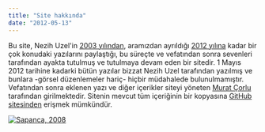 ```yaml
---
title: "Site hakkında"
date: "2012-05-13"
---
```


Bu site, Nezih Uzel'in [2003 yılından](/2003/02/27/ben-bir-disi-kargayim/ "Ben bir dişi kargayım"), aramızdan ayrıldığı [2012 yılına](/2012/05/01/nezih-uzel-hakkin-rahmetine-kavustu/ "Nezih Uzel Hakk’ın rahmetine kavuştu") kadar bir çok konudaki yazılarını paylaştığı, bu süreçte ve vefatından sonra sevenleri tarafından ayakta tutulmuş ve tutulmaya devam eden bir sitedir. 1 Mayıs 2012 tarihine kadarki bütün yazılar bizzat Nezih Uzel tarafından yazılmış ve bunlara -görsel düzenlemeler hariç- hiçbir müdahalede bulunulmamıştır. Vefatından sonra eklenen yazı ve diğer içerikler siteyi yöneten [Murat Çorlu](https://muratcorlu.net) tarafından girilmektedir. Sitenin mevcut tüm içeriğinin bir kopyasına [GitHub sitesinden](https://github.com/muratcorlu/nezihuzel/) erişmek mümkündür.

[![](/uploads/2012/05/sapancada-nezih-uzelin-evinde.jpg "Sapanca, 2008")](/uploads/2012/05/sapancada-nezih-uzelin-evinde.jpg)
